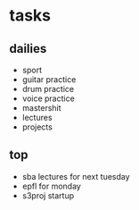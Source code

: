 # tasks

## dailies

- sport
- guitar practice
- drum practice
- voice practice
- mastershit
- lectures
- projects

## top

- sba lectures for next tuesday
- epfl for monday
- s3proj startup
